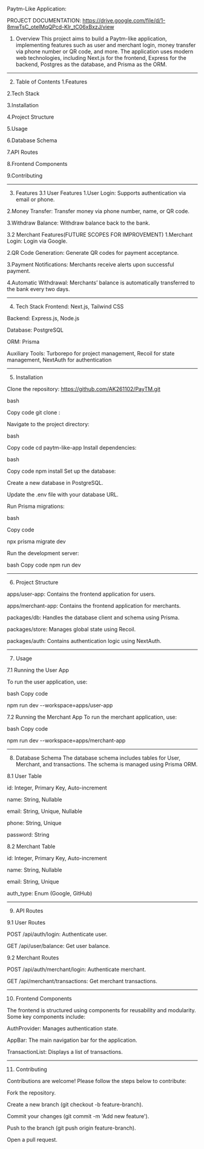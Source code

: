 Paytm-Like Application:

PROJECT DOCUMENTATION: https://drive.google.com/file/d/1-8mwTsC_otelMqQPcd-Klr_tC06xBxzJ/view

1. Overview
This project aims to build a Paytm-like application, implementing features such as user and merchant login, money transfer via phone number or QR code, and more. The application uses modern web technologies, including Next.js for the frontend, Express for the backend, Postgres as the database, and Prisma as the ORM.

-------------------------
2. Table of Contents
1.Features

2.Tech Stack

3.Installation

4.Project Structure

5.Usage

6.Database Schema

7.API Routes

8.Frontend Components

9.Contributing

-------------------------
3. Features
3.1 User Features
1.User Login: Supports authentication via email or phone.

2.Money Transfer: Transfer money via phone number, name, or QR code.

3.Withdraw Balance: Withdraw balance back to the bank.

3.2 Merchant Features(FUTURE SCOPES FOR IMPROVEMENT)
1.Merchant Login: Login via Google.

2.QR Code Generation: Generate QR codes for payment acceptance.

3.Payment Notifications: Merchants receive alerts upon successful payment.

4.Automatic Withdrawal: Merchants’ balance is automatically transferred to the bank every two days.

-------------------------
4. Tech Stack
Frontend: Next.js, Tailwind CSS

Backend: Express.js, Node.js

Database: PostgreSQL

ORM: Prisma

Auxiliary Tools: Turborepo for project management, Recoil for state management, NextAuth for authentication

-------------------------
5. Installation

Clone the repository: https://github.com/AK261102/PayTM.git

bash

Copy code
git clone : 

Navigate to the project directory:

bash

Copy code
cd paytm-like-app
Install dependencies:

bash

Copy code
npm install
Set up the database:

Create a new database in PostgreSQL.

Update the .env file with your database URL.

Run Prisma migrations:

bash

Copy code

npx prisma migrate dev

Run the development server:

bash
Copy code
npm run dev

--------------------------
6. Project Structure

apps/user-app: Contains the frontend application for users.

apps/merchant-app: Contains the frontend application for merchants.

packages/db: Handles the database client and schema using Prisma.

packages/store: Manages global state using Recoil.

packages/auth: Contains authentication logic using NextAuth.

--------------------------
7. Usage

7.1 Running the User App

To run the user application, use:

bash
Copy code

npm run dev --workspace=apps/user-app

7.2 Running the Merchant App
To run the merchant application, use:

bash
Copy code

npm run dev --workspace=apps/merchant-app

--------------------------
8. Database Schema
The database schema includes tables for User, Merchant, and transactions. The schema is managed using Prisma ORM.

8.1 User Table

id: Integer, Primary Key, Auto-increment

name: String, Nullable

email: String, Unique, Nullable

phone: String, Unique

password: String

8.2 Merchant Table

id: Integer, Primary Key, Auto-increment

name: String, Nullable

email: String, Unique

auth_type: Enum (Google, GitHub)

---------------------------
9. API Routes

9.1 User Routes

POST /api/auth/login: Authenticate user.

GET /api/user/balance: Get user balance.

9.2 Merchant Routes

POST /api/auth/merchant/login: Authenticate merchant.

GET /api/merchant/transactions: Get merchant transactions.

--------------------------
10. Frontend Components

The frontend is structured using components for reusability and modularity. Some key components include:


AuthProvider: Manages authentication state.

AppBar: The main navigation bar for the application.

TransactionList: Displays a list of transactions.

--------------------------
11. Contributing

Contributions are welcome! Please follow the steps below to contribute:

Fork the repository.

Create a new branch (git checkout -b feature-branch).

Commit your changes (git commit -m 'Add new feature').

Push to the branch (git push origin feature-branch).

Open a pull request.


